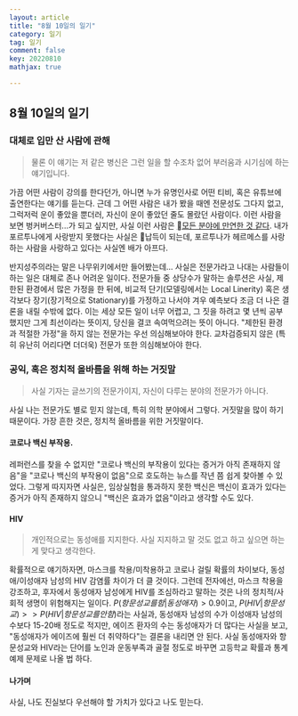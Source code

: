 ```yaml
---
layout: article
title: "8월 10일의 일기"
category: 일기
tag: 일기
comment: false
key: 20220810
mathjax: true

---
```



## 8월 10일의 일기



### 대체로 입만 산 사람에 관해

> 물론 이 얘기는 저 같은 병신은 그런 일을 할 수조차 없어 부러움과 시기심에 하는 얘기입니다.

가끔 어떤 사람이 강의를 한다던가, 아니면 누가 유명인사로 어떤 티비, 혹은 유튜브에 출연한다는 얘기를 듣는다. 근데 그 어떤 사람은 내가 봤을 때엔 전문성도 그다지 없고, 그럭저럭 운이 좋았을 뿐더러, 자신이 운이 좋았던 줄도 몰랐던 사람이다. 이런 사람을 보면 벙커버스터...가 되고 싶지만, 사실 이런 사람은 [모든 분야에 만연한 것 같다](https://gall.dcinside.com/mgallery/board/view/?id=stockus&no=3570969). 내가 포르투나에게 사랑받지 못했다는 사실은 납득이 되는데, 포르투나가 헤르메스를 사랑하는 사람을 사랑하고 있다는 사실엔 배가 아프다.




반지성주의라는 말은 나무위키에서만 들어봤는데... 사실은 전문가라고 나대는 사람들이 하는 일은 대체로 존나 어려운 일이다. 전문가들 중 상당수가 말하는 솔루션은 사실, 제한된 환경에서 많은 가정을 한 뒤에, 비교적 단기(모델링에서는 Local Linerity) 혹은 생각보다 장기(장기적으로 Stationary)를 가정하고 나서야 겨우 예측보다 조금 더 나은 결론을 내릴 수밖에 없다. 이는 세상 모든 일이 너무 어렵고, 그 짓을 하려고 몇 년씩 공부했지만 그게 최선이라는 뜻이지, 당신을 결코 속여먹으려는 뜻이 아니다. "제한된 환경과 적절한 가정"을 하지 않는 전문가는 우선 의심해보아야 한다. 교차검증되지 않은 (특히 유난히 어리다면 더더욱) 전문가 또한 의심해보아야 한다.



### 공익, 혹은 정치적 올바름을 위해 하는 거짓말
> 사실 기자는 글쓰기의 전문가이지, 자신이 다루는 분야의 전문가가 아니다.

사실 나는 전문가도 별로 믿지 않는데, 특히 의학 분야에서 그렇다. 거짓말을 많이 하기 때문이다. 가장 흔한 것은, 정치적 올바름을 위한 거짓말이다.




#### 코로나 백신 부작용.
레퍼런스를 찾을 수 없지만 "코로나 백신의 부작용이 있다는 증거가 아직 존재하지 않음"을 "코로나 백신의 부작용이 없음"으로 호도하는 뉴스를 작년 쯤 쉽게 찾아볼 수 있었다. 그렇게 따지자면 사실은, 임상실험을 통과하지 못한 백신은 백신이 효과가 있다는 증거가 아직 존재하지 않으니 "백신은 효과가 없음"이라고 생각할 수도 있다.

#### HIV
> 개인적으로는 동성애를 지지한다. 사실 지지하고 말 것도 없고 하고 싶으면 하는게 맞다고 생각한다.

확률적으로 얘기하자면, 마스크를 착용/미착용하고 코로나 걸릴 확률의 차이보다, 동성애/이성애자 남성의 HIV 감염률 차이가 더 클 것이다. 그런데 전자에선, 마스크 착용을 강조하고, 후자에서 동성애자 남성에게 HIV를 조심하라고 말하는 것은 나의 정치적/사회적 생명이 위험해지는 일이다. $P(항문성교를 함 \vert 동성애자) > 0.9$이고, $P(HIV \vert 항문성교) >> P(HIV \vert 항문성교를안함)$라는 사실과, 동성애자 남성의 수가 이성애자 남성의 수보다 15-20배 정도로 적지만, 에이즈 환자의 수는 동성애자가 더 많다는 사실을 보고, "동성애자가 에이즈에 훨씬 더 취약하다"는 결론을 내리면 안 된다. 사실 동성애자와 항문성교와 HIV라는 단어를 노인과 운동부족과 골절 정도로 바꾸면 고등학교 확률과 통계 예제 문제로 나올 법 하다.


#### 나가며
사실, 나도 진실보다 우선해야 할 가치가 있다고 나도 믿는다.
